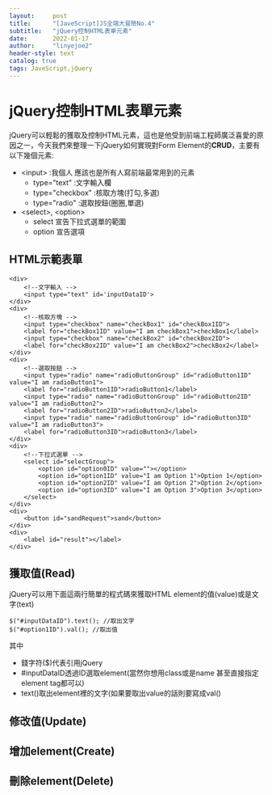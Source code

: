 ```yaml
---
layout:     post
title:      "[JaveScript]JS全端大冒險No.4"
subtitle:   "jQuery控制HTML表單元素"
date:       2022-01-17
author:     "linyejoe2"
header-style: text
catalog: true
tags: JaveScript,jQuery
---
```


#  jQuery控制HTML表單元素

jQuery可以輕鬆的獲取及控制HTML元素，這也是他受到前端工程師廣泛喜愛的原因之一，今天我們來整理一下jQuery如何實現對Form Element的**CRUD**，主要有以下幾個元素:
<!--more-->
- \<input> :我個人 應該也是所有人寫前端最常用到的元素
    - type="text" :文字輸入欄
    - type="checkbox" :核取方塊(打勾,多選)
    - type="radio" :選取按鈕(圈圈,單選)
- \<select>, \<option>
    - select 宣告下拉式選單的範圍
    - option 宣告選項

## HTML示範表單
```htmlembedded=
<div>
    <!--文字輸入 -->
    <input type="text" id='inputDataID'>
</div>
<div>
    <!--核取方塊 -->
    <input type="checkbox" name="checkBox1" id="checkBox1ID">
    <label for="checkBox1ID" value="I am checkBox1">checkBox1</label>
    <input type="checkbox" name="checkBox2" id="checkBox2ID">
    <label for="checkBox2ID" value="I am checkBox2">checkBox2</label>
</div>
<div>
    <!--選取按鈕 -->
    <input type="radio" name="radioButtonGroup" id="radioButton1ID" value="I am radioButton1">
    <label for="radioButton1ID">radioButton1</label>
    <input type="radio" name="radioButtonGroup" id="radioButton2ID" value="I am radioButton2">
    <label for="radioButton2ID">radioButton2</label>
    <input type="radio" name="radioButtonGroup" id="radioButton3ID" value="I am radioButton3">
    <label for="radioButton3ID">radioButton3</label>
</div>
<div>
    <!--下拉式選單 -->
    <select id="selectGroup">
        <option id="option0ID" value=""></option>
        <option id="option1ID" value="I am Option 1">Option 1</option>
        <option id="option2ID" value="I am Option 2">Option 2</option>
        <option id="option3ID" value="I am Option 3">Option 3</option>
    </select>
</div>
<div>
    <button id="sandRequest">sand</button>
</div>
<div>
    <label id="result"></label>
</div>
```

## 獲取值(Read)

jQuery可以用下面這兩行簡單的程式碼來獲取HTML element的值(value)或是文字(text)
```javascript=
$("#inputDataID").text(); //取出文字
$("#option1ID").val(); //取出值
```
其中 
+ 錢字符($)代表引用jQuery 
+ #inputDataID透過ID選取element(當然你想用class或是name 甚至直接指定element tag都可以)
+ text()取出element裡的文字(如果要取出value的話則要寫成val()

## 修改值(Update)

## 增加element(Create)

## 刪除element(Delete)